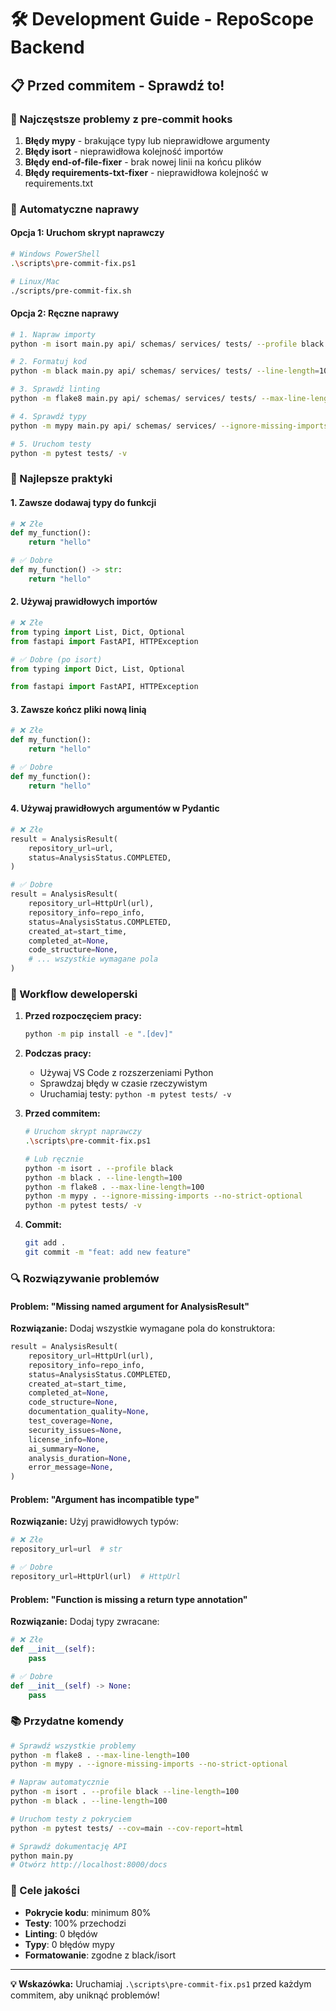 # 🛠️ Development Guide - RepoScope Backend

## 📋 Przed commitem - Sprawdź to!

### 🚨 Najczęstsze problemy z pre-commit hooks

1. **Błędy mypy** - brakujące typy lub nieprawidłowe argumenty
2. **Błędy isort** - nieprawidłowa kolejność importów
3. **Błędy end-of-file-fixer** - brak nowej linii na końcu plików
4. **Błędy requirements-txt-fixer** - nieprawidłowa kolejność w requirements.txt

### 🔧 Automatyczne naprawy

#### Opcja 1: Uruchom skrypt naprawczy

```bash
# Windows PowerShell
.\scripts\pre-commit-fix.ps1

# Linux/Mac
./scripts/pre-commit-fix.sh
```

#### Opcja 2: Ręczne naprawy

```bash
# 1. Napraw importy
python -m isort main.py api/ schemas/ services/ tests/ --profile black --line-length=100

# 2. Formatuj kod
python -m black main.py api/ schemas/ services/ tests/ --line-length=100

# 3. Sprawdź linting
python -m flake8 main.py api/ schemas/ services/ tests/ --max-line-length=100

# 4. Sprawdź typy
python -m mypy main.py api/ schemas/ services/ --ignore-missing-imports --no-strict-optional

# 5. Uruchom testy
python -m pytest tests/ -v
```

### 📝 Najlepsze praktyki

#### 1. **Zawsze dodawaj typy do funkcji**

```python
# ❌ Złe
def my_function():
    return "hello"

# ✅ Dobre
def my_function() -> str:
    return "hello"
```

#### 2. **Używaj prawidłowych importów**

```python
# ❌ Złe
from typing import List, Dict, Optional
from fastapi import FastAPI, HTTPException

# ✅ Dobre (po isort)
from typing import Dict, List, Optional

from fastapi import FastAPI, HTTPException
```

#### 3. **Zawsze kończ pliki nową linią**

```python
# ❌ Złe
def my_function():
    return "hello"

# ✅ Dobre
def my_function():
    return "hello"
```

#### 4. **Używaj prawidłowych argumentów w Pydantic**

```python
# ❌ Złe
result = AnalysisResult(
    repository_url=url,
    status=AnalysisStatus.COMPLETED,
)

# ✅ Dobre
result = AnalysisResult(
    repository_url=HttpUrl(url),
    repository_info=repo_info,
    status=AnalysisStatus.COMPLETED,
    created_at=start_time,
    completed_at=None,
    code_structure=None,
    # ... wszystkie wymagane pola
)
```

### 🚀 Workflow deweloperski

1. **Przed rozpoczęciem pracy:**

   ```bash
   python -m pip install -e ".[dev]"
   ```

2. **Podczas pracy:**

   - Używaj VS Code z rozszerzeniami Python
   - Sprawdzaj błędy w czasie rzeczywistym
   - Uruchamiaj testy: `python -m pytest tests/ -v`

3. **Przed commitem:**

   ```bash
   # Uruchom skrypt naprawczy
   .\scripts\pre-commit-fix.ps1

   # Lub ręcznie
   python -m isort . --profile black
   python -m black . --line-length=100
   python -m flake8 . --max-line-length=100
   python -m mypy . --ignore-missing-imports --no-strict-optional
   python -m pytest tests/ -v
   ```

4. **Commit:**
   ```bash
   git add .
   git commit -m "feat: add new feature"
   ```

### 🔍 Rozwiązywanie problemów

#### Problem: "Missing named argument for AnalysisResult"

**Rozwiązanie:** Dodaj wszystkie wymagane pola do konstruktora:

```python
result = AnalysisResult(
    repository_url=HttpUrl(url),
    repository_info=repo_info,
    status=AnalysisStatus.COMPLETED,
    created_at=start_time,
    completed_at=None,
    code_structure=None,
    documentation_quality=None,
    test_coverage=None,
    security_issues=None,
    license_info=None,
    ai_summary=None,
    analysis_duration=None,
    error_message=None,
)
```

#### Problem: "Argument has incompatible type"

**Rozwiązanie:** Użyj prawidłowych typów:

```python
# ❌ Złe
repository_url=url  # str

# ✅ Dobre
repository_url=HttpUrl(url)  # HttpUrl
```

#### Problem: "Function is missing a return type annotation"

**Rozwiązanie:** Dodaj typy zwracane:

```python
# ❌ Złe
def __init__(self):
    pass

# ✅ Dobre
def __init__(self) -> None:
    pass
```

### 📚 Przydatne komendy

```bash
# Sprawdź wszystkie problemy
python -m flake8 . --max-line-length=100
python -m mypy . --ignore-missing-imports --no-strict-optional

# Napraw automatycznie
python -m isort . --profile black --line-length=100
python -m black . --line-length=100

# Uruchom testy z pokryciem
python -m pytest tests/ --cov=main --cov-report=html

# Sprawdź dokumentację API
python main.py
# Otwórz http://localhost:8000/docs
```

### 🎯 Cele jakości

- **Pokrycie kodu**: minimum 80%
- **Testy**: 100% przechodzi
- **Linting**: 0 błędów
- **Typy**: 0 błędów mypy
- **Formatowanie**: zgodne z black/isort

---

**💡 Wskazówka:** Uruchamiaj `.\scripts\pre-commit-fix.ps1` przed każdym commitem, aby uniknąć problemów!
